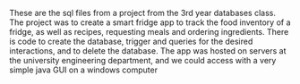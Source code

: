 These are the sql files from a project from the 3rd year databases class. The project was to create a smart fridge app to track the food inventory of a fridge, as well as recipes, requesting meals and ordering ingredients.
There is code to create the database, trigger and queries for the desired interactions, and to delete the database. 
The app was hosted on servers at the university engineering department, and we could access with a very simple java GUI on a windows computer
